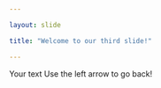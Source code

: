 ```yaml
---

layout: slide

title: "Welcome to our third slide!"

---
```


Your text
Use the left arrow to go back!
